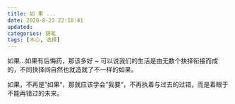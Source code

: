 ```yaml
---
title: 如 果 ...
date: 2020-8-23 22:18:41
updated:
categories: 随笔
tags: [木心, 选择]
---
```


如果...如果有后悔药，那该多好 ~ 可以说我们的生活是由无数个抉择衔接而成的，不同抉择间自然也就造就了不一样的如果。

<!-- more -->

如果，不再是”如果“，那就应该学会”我要“，不再执着与过去的过错，而是着眼于不能再错过的未来。

















